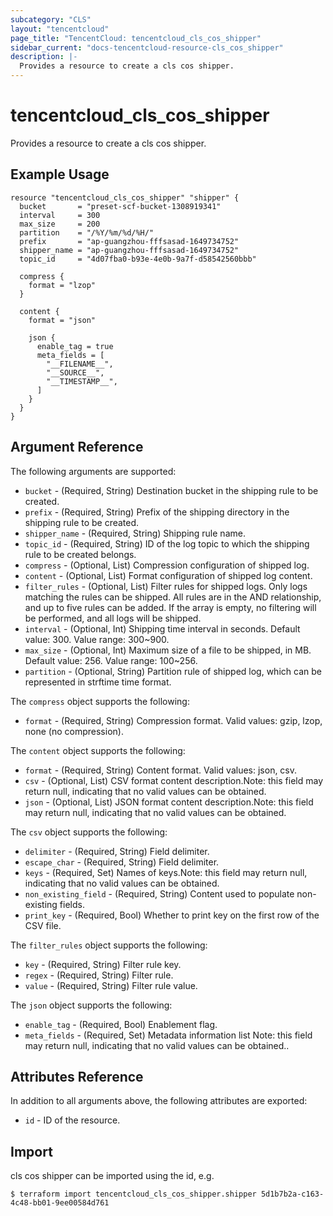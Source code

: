 ```yaml
---
subcategory: "CLS"
layout: "tencentcloud"
page_title: "TencentCloud: tencentcloud_cls_cos_shipper"
sidebar_current: "docs-tencentcloud-resource-cls_cos_shipper"
description: |-
  Provides a resource to create a cls cos shipper.
---
```


# tencentcloud_cls_cos_shipper

Provides a resource to create a cls cos shipper.

## Example Usage

```hcl
resource "tencentcloud_cls_cos_shipper" "shipper" {
  bucket       = "preset-scf-bucket-1308919341"
  interval     = 300
  max_size     = 200
  partition    = "/%Y/%m/%d/%H/"
  prefix       = "ap-guangzhou-fffsasad-1649734752"
  shipper_name = "ap-guangzhou-fffsasad-1649734752"
  topic_id     = "4d07fba0-b93e-4e0b-9a7f-d58542560bbb"

  compress {
    format = "lzop"
  }

  content {
    format = "json"

    json {
      enable_tag = true
      meta_fields = [
        "__FILENAME__",
        "__SOURCE__",
        "__TIMESTAMP__",
      ]
    }
  }
}
```

## Argument Reference

The following arguments are supported:

* `bucket` - (Required, String) Destination bucket in the shipping rule to be created.
* `prefix` - (Required, String) Prefix of the shipping directory in the shipping rule to be created.
* `shipper_name` - (Required, String) Shipping rule name.
* `topic_id` - (Required, String) ID of the log topic to which the shipping rule to be created belongs.
* `compress` - (Optional, List) Compression configuration of shipped log.
* `content` - (Optional, List) Format configuration of shipped log content.
* `filter_rules` - (Optional, List) Filter rules for shipped logs. Only logs matching the rules can be shipped. All rules are in the AND relationship, and up to five rules can be added. If the array is empty, no filtering will be performed, and all logs will be shipped.
* `interval` - (Optional, Int) Shipping time interval in seconds. Default value: 300. Value range: 300~900.
* `max_size` - (Optional, Int) Maximum size of a file to be shipped, in MB. Default value: 256. Value range: 100~256.
* `partition` - (Optional, String) Partition rule of shipped log, which can be represented in strftime time format.

The `compress` object supports the following:

* `format` - (Required, String) Compression format. Valid values: gzip, lzop, none (no compression).

The `content` object supports the following:

* `format` - (Required, String) Content format. Valid values: json, csv.
* `csv` - (Optional, List) CSV format content description.Note: this field may return null, indicating that no valid values can be obtained.
* `json` - (Optional, List) JSON format content description.Note: this field may return null, indicating that no valid values can be obtained.

The `csv` object supports the following:

* `delimiter` - (Required, String) Field delimiter.
* `escape_char` - (Required, String) Field delimiter.
* `keys` - (Required, Set) Names of keys.Note: this field may return null, indicating that no valid values can be obtained.
* `non_existing_field` - (Required, String) Content used to populate non-existing fields.
* `print_key` - (Required, Bool) Whether to print key on the first row of the CSV file.

The `filter_rules` object supports the following:

* `key` - (Required, String) Filter rule key.
* `regex` - (Required, String) Filter rule.
* `value` - (Required, String) Filter rule value.

The `json` object supports the following:

* `enable_tag` - (Required, Bool) Enablement flag.
* `meta_fields` - (Required, Set) Metadata information list
Note: this field may return null, indicating that no valid values can be obtained..

## Attributes Reference

In addition to all arguments above, the following attributes are exported:

* `id` - ID of the resource.



## Import

cls cos shipper can be imported using the id, e.g.

```
$ terraform import tencentcloud_cls_cos_shipper.shipper 5d1b7b2a-c163-4c48-bb01-9ee00584d761
```

